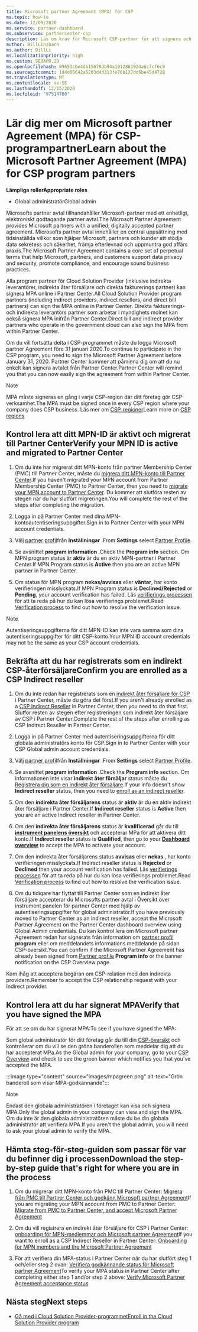 ```yaml
---
title: Microsoft partner Agreement (MPA) för CSP
ms.topic: how-to
ms.date: 12/09/2020
ms.service: partner-dashboard
ms.subservice: partnercenter-csp
description: Läs om krav för Microsoft CSP-partner för att signera och verifiera detta enhetliga, digitalt accepterade Microsoft partner Agreement (MPA).
author: BillLinzbach
ms.author: BillLi
ms.localizationpriority: high
ms.custom: SEOAPR.20
ms.openlocfilehash: 09653cbe4db15678db94a1012861924a6c7cf6c9
ms.sourcegitcommit: 1d4d06642a5203d4d313fe76b137dd6be45d4728
ms.translationtype: MT
ms.contentlocale: sv-SE
ms.lasthandoff: 12/15/2020
ms.locfileid: "97514760"
---
```

# <a name="learn-about-the-microsoft-partner-agreement-mpa-for-csp-program-partners"></a><span data-ttu-id="adc50-103">Lär dig mer om Microsoft partner Agreement (MPA) för CSP-programpartner</span><span class="sxs-lookup"><span data-stu-id="adc50-103">Learn about the Microsoft Partner Agreement (MPA) for CSP program partners</span></span>

<span data-ttu-id="adc50-104">**Lämpliga roller**</span><span class="sxs-lookup"><span data-stu-id="adc50-104">**Appropriate roles**</span></span>

- <span data-ttu-id="adc50-105">Global administratör</span><span class="sxs-lookup"><span data-stu-id="adc50-105">Global admin</span></span>

<span data-ttu-id="adc50-106">Microsofts partner avtal tillhandahåller Microsoft-partner med ett enhetligt, elektroniskt godtagande partner avtal.</span><span class="sxs-lookup"><span data-stu-id="adc50-106">The Microsoft Partner Agreement provides Microsoft partners with a unified, digitally accepted partner agreement.</span></span> <span data-ttu-id="adc50-107">Microsofts partner avtal innehåller en central uppsättning med tidsinställda villkor som hjälper Microsoft, partners och kunder att stödja data sekretess och säkerhet, främja efterlevnad och uppmuntra god affärs praxis.</span><span class="sxs-lookup"><span data-stu-id="adc50-107">The Microsoft Partner Agreement contains a core set of perpetual terms that help Microsoft, partners, and customers support data privacy and security, promote compliance, and encourage sound business practices.</span></span>

<span data-ttu-id="adc50-108">Alla program partner för Cloud Solution Provider (inklusive indirekta leverantörer, indirekta åter försäljare och direkta fakturerings partner) kan signera MPA online i Partner Center.</span><span class="sxs-lookup"><span data-stu-id="adc50-108">All Cloud Solution Provider program partners (including indirect providers, indirect resellers, and direct bill partners) can sign the MPA online in Partner Center.</span></span> <span data-ttu-id="adc50-109">Direkta fakturerings-och indirekta leverantörs partner som arbetar i myndighets molnet kan också signera MPA inifrån Partner Center.</span><span class="sxs-lookup"><span data-stu-id="adc50-109">Direct bill and indirect provider partners who operate in the government cloud can also sign the MPA from within Partner Center.</span></span>

<span data-ttu-id="adc50-110">Om du vill fortsätta delta i CSP-programmet måste du logga Microsoft partner Agreement före 31 januari 2020.</span><span class="sxs-lookup"><span data-stu-id="adc50-110">To continue to participate in the CSP program, you need to sign the Microsoft Partner Agreement before January 31, 2020.</span></span> <span data-ttu-id="adc50-111">Partner Center kommer att påminna dig om att du nu enkelt kan signera avtalet från Partner Center.</span><span class="sxs-lookup"><span data-stu-id="adc50-111">Partner Center will remind you that you can now easily sign the agreement from within Partner Center.</span></span>

>[!NOTE]
><span data-ttu-id="adc50-112">MPA måste signeras en gång i varje CSP-region där ditt företag gör CSP-verksamhet.</span><span class="sxs-lookup"><span data-stu-id="adc50-112">The MPA must be signed once in every CSP region where your company does CSP business.</span></span> <span data-ttu-id="adc50-113">Läs mer om [CSP-regioner](regional-authorization-overview.md)</span><span class="sxs-lookup"><span data-stu-id="adc50-113">Learn more on [CSP regions](regional-authorization-overview.md)</span></span> 

## <a name="verify-your-mpn-id-is-active-and-migrated-to-partner-center"></a><span data-ttu-id="adc50-114">Kontrol lera att ditt MPN-ID är aktivt och migrerat till Partner Center</span><span class="sxs-lookup"><span data-stu-id="adc50-114">Verify your MPN ID is active and migrated to Partner Center</span></span>

1. <span data-ttu-id="adc50-115">Om du inte har migrerat ditt MPN-konto från partner Membership Center (PMC) till Partner Center, måste du [migrera ditt MPN-konto till Partner Center](move-pmc-pc-map.md).</span><span class="sxs-lookup"><span data-stu-id="adc50-115">If you haven't migrated your MPN account from Partner Membership Center (PMC) to Partner Center, then you need to [migrate your MPN account to Partner Center](move-pmc-pc-map.md).</span></span> <span data-ttu-id="adc50-116">Du kommer att slutföra resten av stegen när du har slutfört migreringen.</span><span class="sxs-lookup"><span data-stu-id="adc50-116">You will complete the rest of the steps after completing the migration.</span></span> 

1. <span data-ttu-id="adc50-117">Logga in på Partner Center med dina MPN-kontoautentiseringsuppgifter.</span><span class="sxs-lookup"><span data-stu-id="adc50-117">Sign in to Partner Center with your MPN account credentials.</span></span>
 
1. <span data-ttu-id="adc50-118">Välj [partner profil](https://partner.microsoft.com/pcv/accountsettings/connectedpartnerprofile)från **Inställningar** .</span><span class="sxs-lookup"><span data-stu-id="adc50-118">From **Settings** select [Partner Profile](https://partner.microsoft.com/pcv/accountsettings/connectedpartnerprofile).</span></span>

1. <span data-ttu-id="adc50-119">Se avsnittet **program information** .</span><span class="sxs-lookup"><span data-stu-id="adc50-119">Check the **Program info** section.</span></span> <span data-ttu-id="adc50-120">Om MPN program status är **aktiv** är du en aktiv MPN-partner i Partner Center.</span><span class="sxs-lookup"><span data-stu-id="adc50-120">If MPN Program status is **Active** then you are an active MPN partner in Partner Center.</span></span>
 
1. <span data-ttu-id="adc50-121">Om status för MPN program **nekas/avvisas** eller **väntar**, har konto verifieringen misslyckats.</span><span class="sxs-lookup"><span data-stu-id="adc50-121">If MPN Program status is **Declined/Rejected** or **Pending**, your account verification has failed.</span></span> <span data-ttu-id="adc50-122">Läs [verifierings processen](verification-responses.md) för att ta reda på hur du kan lösa verifierings problemet.</span><span class="sxs-lookup"><span data-stu-id="adc50-122">Read [Verification process](verification-responses.md) to find out how to resolve the verification issue.</span></span>



>[!NOTE]
><span data-ttu-id="adc50-123">Autentiseringsuppgifterna för ditt MPN-ID kan inte vara samma som dina autentiseringsuppgifter för ditt CSP-konto.</span><span class="sxs-lookup"><span data-stu-id="adc50-123">Your MPN ID account credentials may not be the same as your CSP account credentials.</span></span>

## <a name="confirm-you-are-enrolled-as-a-csp-indirect-reseller"></a><span data-ttu-id="adc50-124">Bekräfta att du har registrerats som en indirekt CSP-återförsäljare</span><span class="sxs-lookup"><span data-stu-id="adc50-124">Confirm you are enrolled as a CSP Indirect reseller</span></span>

1. <span data-ttu-id="adc50-125">Om du inte redan har registrerats som en [indirekt åter försäljare för CSP](enrolling-in-the-csp-program.md)  i Partner Center, måste du göra det först.</span><span class="sxs-lookup"><span data-stu-id="adc50-125">If you aren't already enrolled as a [CSP Indirect Reseller](enrolling-in-the-csp-program.md)  in Partner Center, then you need to do that first.</span></span> <span data-ttu-id="adc50-126">Slutför resten av stegen efter registreringen som indirekt åter försäljare av CSP i Partner Center.</span><span class="sxs-lookup"><span data-stu-id="adc50-126">Complete the rest of the steps after enrolling as CSP Indirect Reseller in Partner Center.</span></span>

1. <span data-ttu-id="adc50-127">Logga in på Partner Center med autentiseringsuppgifterna för ditt globala administratörs konto för CSP.</span><span class="sxs-lookup"><span data-stu-id="adc50-127">Sign in to Partner Center with your CSP Global admin account credentials.</span></span>

1. <span data-ttu-id="adc50-128">Välj [partner profil](https://partner.microsoft.com/pcv/accountsettings/partnerprofile)från **Inställningar** .</span><span class="sxs-lookup"><span data-stu-id="adc50-128">From **Settings** select [Partner Profile](https://partner.microsoft.com/pcv/accountsettings/partnerprofile).</span></span>

1. <span data-ttu-id="adc50-129">Se avsnittet **program information** .</span><span class="sxs-lookup"><span data-stu-id="adc50-129">Check the **Program info** section.</span></span> <span data-ttu-id="adc50-130">Om informationen inte visar **indirekt åter försäljar** status måste du [Registrera dig som en indirekt åter försäljare](indirect-reseller-tasks-in-partner-center.md).</span><span class="sxs-lookup"><span data-stu-id="adc50-130">If your info doesn't show **Indirect reseller** status, then you need to [enroll as an indirect reseller](indirect-reseller-tasks-in-partner-center.md).</span></span>

1. <span data-ttu-id="adc50-131">Om den  **indirekta åter försäljarens** status är **aktiv** är du en aktiv indirekt åter försäljare i Partner Center.</span><span class="sxs-lookup"><span data-stu-id="adc50-131">If  **Indirect reseller** status is **Active** then you are an active Indirect reseller in Partner Center.</span></span>
 
4. <span data-ttu-id="adc50-132">Om den  **indirekta åter försäljarens** status är **kvalificerad** går du till [**instrument panelens översikt**](https://partner.microsoft.com/pcv/dashboard/overview) och accepterar MPa för att aktivera ditt konto.</span><span class="sxs-lookup"><span data-stu-id="adc50-132">If  **Indirect reseller** status is **Qualified**, then go to your [**Dashboard overview**](https://partner.microsoft.com/pcv/dashboard/overview) to accept the MPA to activate your account.</span></span>
 
1. <span data-ttu-id="adc50-133">Om den indirekta åter försäljarens status **avvisas** eller **nekas** , har konto verifieringen misslyckats.</span><span class="sxs-lookup"><span data-stu-id="adc50-133">If Indirect reseller status is **Rejected** or **Declined** then your account verification has failed.</span></span> <span data-ttu-id="adc50-134">Läs [verifierings processen](verification-responses.md) för att ta reda på hur du kan lösa verifierings problemet.</span><span class="sxs-lookup"><span data-stu-id="adc50-134">Read [Verification process](verification-responses.md) to find out how to resolve the verification issue.</span></span>

1. <span data-ttu-id="adc50-135">Om du tidigare har flyttat till Partner Center som en indirekt åter försäljare accepterar du Microsofts partner avtal i Översikt över instrument panelen för partner Center med hjälp av autentiseringsuppgifter för global administratör.</span><span class="sxs-lookup"><span data-stu-id="adc50-135">If you have previously moved to Partner Center as an indirect reseller, accept the Microsoft Partner Agreement on the Partner Center dashboard overview using Global Admin credentials.</span></span> <span data-ttu-id="adc50-136">Du kan kontrol lera om Microsoft partner Agreement redan har signerats från information om [partner profil](https://partner.microsoft.com/pcv/accountsettings/partnerprofile) **program** eller om meddelandets informations meddelande på sidan CSP-översikt.</span><span class="sxs-lookup"><span data-stu-id="adc50-136">You can confirm if the Microsoft Partner Agreement has already been signed from [Partner profile](https://partner.microsoft.com/pcv/accountsettings/partnerprofile) **Program info** or the banner notification on the CSP Overview page.</span></span>

<span data-ttu-id="adc50-137">Kom ihåg att acceptera begäran om CSP-relation med den indirekta providern.</span><span class="sxs-lookup"><span data-stu-id="adc50-137">Remember to accept the CSP relationship request with your Indirect provider.</span></span>

## <a name="verify-that-you-have-signed-the-mpa"></a><span data-ttu-id="adc50-138">Kontrol lera att du har signerat MPA</span><span class="sxs-lookup"><span data-stu-id="adc50-138">Verify that you have signed the MPA</span></span>

<span data-ttu-id="adc50-139">För att se om du har signerat MPA:</span><span class="sxs-lookup"><span data-stu-id="adc50-139">To see if you have signed the MPA:</span></span>

 <span data-ttu-id="adc50-140">Som global administratör för ditt företag går du till din [CSP-översikt](https://partner.microsoft.com/pcv/dashboard/overview) och kontrollerar om du vill se den gröna banderollen som meddelar dig att du har accepterat MPa.</span><span class="sxs-lookup"><span data-stu-id="adc50-140">As the Global admin for your company, go to your [CSP Overview](https://partner.microsoft.com/pcv/dashboard/overview) and check to see the green banner which notifies you that you've accepted the MPA.</span></span>

 
:::image type="content" source="images/mpagreen.png" alt-text="Grön banderoll som visar MPA-godkännande":::

>[!NOTE]
><span data-ttu-id="adc50-142">Endast den globala administratören i företaget kan visa och signera MPA.</span><span class="sxs-lookup"><span data-stu-id="adc50-142">Only the global admin in your company can view and sign the MPA.</span></span> <span data-ttu-id="adc50-143">Om du inte är den globala administratören måste du be din globala administratör att verifiera MPA.</span><span class="sxs-lookup"><span data-stu-id="adc50-143">If you aren't the global admin, you will need to ask your global admin to verify the MPA.</span></span>


## <a name="download-the-step-by-step-guide-thats-right-for-where-you-are-in-the-process"></a><span data-ttu-id="adc50-144">Hämta steg-för-steg-guiden som passar för var du befinner dig i processen</span><span class="sxs-lookup"><span data-stu-id="adc50-144">Download the step-by-step guide that's right for where you are in the process</span></span>

1. <span data-ttu-id="adc50-145">Om du migrerar ditt MPN-konto från PMC till Partner Center: [Migrera från PMC till Partner Center och godkänn Microsoft partner Agreement](https://assetsprod.microsoft.com/mpn/migrate-pmc-pc-mpa-guide.pptx)</span><span class="sxs-lookup"><span data-stu-id="adc50-145">If you are migrating your MPN account from PMC to Partner Center: [Migrate from PMC to Partner Center, and accept Microsoft Partner Agreement](https://assetsprod.microsoft.com/mpn/migrate-pmc-pc-mpa-guide.pptx)</span></span>

2. <span data-ttu-id="adc50-146">Om du vill registrera en indirekt åter försäljare för CSP i Partner Center: [onboarding för MPN-medlemmar och Microsoft partner Agreement](https://assetsprod.microsoft.com/mpn/onboard-pc-csp-mpn-mpa-guide.pptx)</span><span class="sxs-lookup"><span data-stu-id="adc50-146">If you want to enroll as a CSP Indirect Reseller in Partner Center: [Onboarding for MPN members and the Microsoft Partner Agreement](https://assetsprod.microsoft.com/mpn/onboard-pc-csp-mpn-mpa-guide.pptx)</span></span>

3. <span data-ttu-id="adc50-147">För att verifiera din MPA-status i Partner Center när du har slutfört steg 1 och/eller steg 2 ovan: [Verifiera godkännande status för Microsoft partner Agreement](https://assetsprod.microsoft.com/mpn/verify-mpa-acceptance-status.pptx)</span><span class="sxs-lookup"><span data-stu-id="adc50-147">To verify your MPA status in Partner Center after completing either step 1 and/or step 2 above: [Verify Microsoft Partner Agreement acceptance status](https://assetsprod.microsoft.com/mpn/verify-mpa-acceptance-status.pptx)</span></span>
 
## <a name="next-steps"></a><span data-ttu-id="adc50-148">Nästa steg</span><span class="sxs-lookup"><span data-stu-id="adc50-148">Next steps</span></span>

- [<span data-ttu-id="adc50-149">Gå med i Cloud Solution Provider-programmet</span><span class="sxs-lookup"><span data-stu-id="adc50-149">Enroll in the Cloud Solution Provider program</span></span>](enrolling-in-the-csp-program.md)
